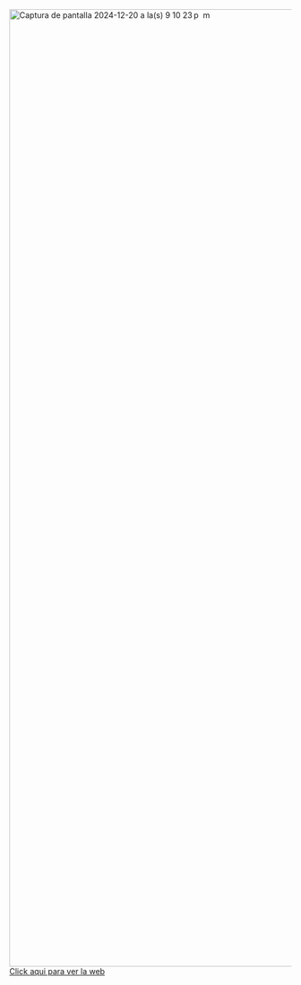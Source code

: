 <img width="1709" alt="Captura de pantalla 2024-12-20 a la(s) 9 10 23 p  m" src="https://github.com/user-attachments/assets/75f16946-d570-480c-a509-ec2b68692c71" />
<a href='https://lively-yeot-675071.netlify.app/'>Click aqui para ver la web</a>

